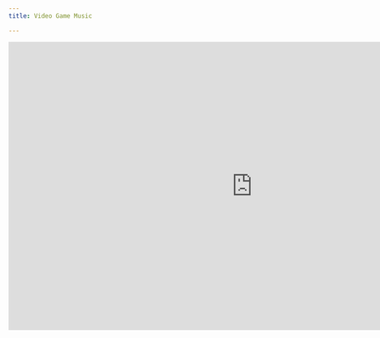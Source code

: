```yaml
---
title: Video Game Music

---
```

<iframe src="https://docs.google.com/presentation/d/e/2PACX-1vSbHI5jyycuKS6xaeK1DOite-NVI9mv5Xdelo1LDIVkFjV-ClB98mg25TU0PLG0xk-sTkBeNgLdNTPE/embed?start=false&loop=false&delayms=3000" frameborder="0" width="960" height="569" allowfullscreen="true" mozallowfullscreen="true" webkitallowfullscreen="true"></iframe>
